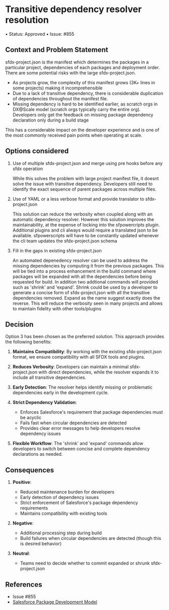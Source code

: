 # Transitive dependency resolver resolution
•	Status: Approved
•	Issue: #855

## Context and Problem Statement
sfdx-project.json is the manifest which determines the packages in a particular project, dependencies of each packages and deployment order. There are some potential risks with the large sfdx-project.json.

-  As projects grow, the complexity of this manifest grows (3K+ lines in some projects) making it incomprehensible
-  Due to a lack of transitive dependency, there is considerable duplication of dependencies throughout the manifest file. 
-  Missing dependency is hard to be identified earlier, as scratch orgs in DX@Scale model (scratch orgs typically carry the entire org). Developers only get the feedback on missing package dependency declaration only during a build stage

This has a considerable impact on the developer experience and is one of the most commonly received pain points when operating at scale.

## Options considered

1. Use of multiple sfdx-project.json and merge using pre hooks before any sfdx operation
    
   While this solves the problem with large project manifest file, it  doesnt solve the issue with transitive dependency. Developers still need to identify the exact sequence of parent packages across multiple files.
   
 2. Use of YAML or a less verbose format and provide translator to sfdx-project.json
   
    This solution can reduce the verbosity  when coupled along with an automatic dependency resolver. However this solution improves the maintainability, at the expense of locking into the sfpowercripts plugin. Additional plugins and cli always would require a translated json to be available. sfpowerscripts will have to be constantly updated whenever the cli team updates the sfdx-project.json schema
    
 3. Fill in the gaps in existing sfdx-project.json
 
     An automated depenedency resolver can be used to address the missing dependencies by computing it from the  previous packages. This will be tied into a process enhancement in the build command where packages will be expanded with all the dependencies before being requested for build. In addition two addtional commands will provided such as 'shrink' and 'expand'. Shrink could be used by a developer to generate a concise form of sfdx-project.json with all the transitive dependencies removed. Expand as the name suggest exactly does the reverse. This will reduce the verbosity seen in many projects and allows to maintain fidelity with other tools/plugins
     
## Decision

Option 3 has been chosen as the preferred solution. This approach provides the following benefits:

1. **Maintains Compatibility**: By working with the existing sfdx-project.json format, we ensure compatibility with all SFDX tools and plugins.

2. **Reduces Verbosity**: Developers can maintain a minimal sfdx-project.json with direct dependencies, while the resolver expands it to include all transitive dependencies.

3. **Early Detection**: The resolver helps identify missing or problematic dependencies early in the development cycle.

4. **Strict Dependency Validation**: 
   - Enforces Salesforce's requirement that package dependencies must be acyclic
   - Fails fast when circular dependencies are detected
   - Provides clear error messages to help developers resolve dependency issues

5. **Flexible Workflow**: The 'shrink' and 'expand' commands allow developers to switch between concise and complete dependency declarations as needed.

## Consequences

1. **Positive**:
   - Reduced maintenance burden for developers
   - Early detection of dependency issues
   - Strict enforcement of Salesforce's package dependency requirements
   - Maintains compatibility with existing tools

2. **Negative**:
   - Additional processing step during build
   - Build failures when circular dependencies are detected (though this is desired behavior)

3. **Neutral**:
   - Teams need to decide whether to commit expanded or shrunk sfdx-project.json

## References

- Issue #855
- [Salesforce Package Development Model](https://developer.salesforce.com/docs/atlas.en-us.sfdx_dev.meta/sfdx_dev/sfdx_dev_dev2gp_plan_pkg_model.htm)
